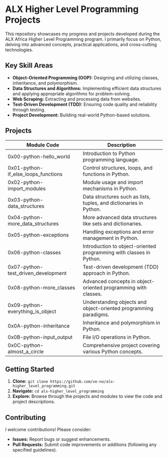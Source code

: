 # ALX Higher Level Programming Projects

This repository showcases my progress and projects developed during the ALX Africa Higher Level Programming program. I primarily focus on Python, delving into advanced concepts, practical applications, and cross-cutting technologies.

## Key Skill Areas

* **Object-Oriented Programming (OOP):** Designing and utilizing classes, inheritance, and polymorphism.
* **Data Structures and Algorithms:** Implementing efficient data structures and applying appropriate algorithms for problem-solving.
* **Web Scraping:** Extracting and processing data from websites.
* **Test-Driven Development (TDD):** Ensuring code quality and reliability through testing.
* **Project Development:** Building real-world Python-based solutions.

## Projects

| Module Code                     | Description                                                  |
|---------------------------------|--------------------------------------------------------------|
| 0x00-python-hello_world         | Introduction to Python programming language.                 |
| 0x01-python-if_else_loops_functions | Control structures, loops, and functions in Python.          |
| 0x02-python-import_modules      | Module usage and import mechanisms in Python.                |
| 0x03-python-data_structures     | Data structures such as lists, tuples, and dictionaries in Python. |
| 0x04-python-more_data_structures| More advanced data structures like sets and dictionaries.    |
| 0x05-python-exceptions          | Handling exceptions and error management in Python.          |
| 0x06-python-classes             | Introduction to object-oriented programming with classes in Python. |
| 0x07-python-test_driven_development | Test-driven development (TDD) approach in Python.            |
| 0x08-python-more_classes        | Advanced concepts in object-oriented programming with classes. |
| 0x09-python-everything_is_object| Understanding objects and object-oriented programming paradigms. |
| 0x0A-python-inheritance         | Inheritance and polymorphism in Python.                      |
| 0x0B-python-input_output        | File I/O operations in Python.                               |
| 0x0C-python-almost_a_circle     | Comprehensive project covering various Python concepts.      |


## Getting Started

1. **Clone:** `git clone https://github.com/ve-no/alx-higher_level_programming.git`
2. **Navigate:** `cd alx-higher_level_programming`
3. **Explore:** Browse through the projects and modules to view the code and project descriptions.


## Contributing

I welcome contributions!  Please consider:

* **Issues:** Report bugs or suggest enhancements.
* **Pull Requests:** Submit code improvements or additions (following any specified guidelines).

